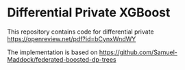 # Differential Private XGBoost
This repository contains code for differential private https://openreview.net/pdf?id=bCynxWndWY

The implementation is based on https://github.com/Samuel-Maddock/federated-boosted-dp-trees
